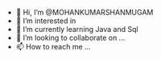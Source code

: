 - 👋 Hi, I’m @MOHANKUMARSHANMUGAM
- 👀 I’m interested in 
- 🌱 I’m currently learning Java and Sql
- 💞️ I’m looking to collaborate on ...
- 📫 How to reach me ...

<!---
MOHANKUMARSHANMUGAM/MOHANKUMARSHANMUGAM is a ✨ special ✨ repository because its `README.md` (this file) appears on your GitHub profile.
You can click the Preview link to take a look at your changes.
--->
